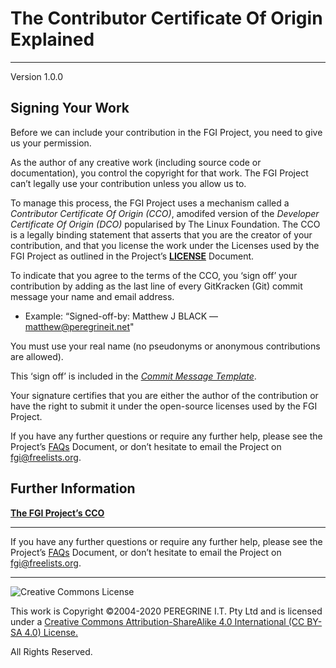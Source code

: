 # The Contributor Certificate Of Origin Explained

---

Version 1.0.0

## Signing Your Work

Before we can include your contribution in the FGI Project, you need to give us your permission.

As the author of any creative work (including source code or documentation), you control the copyright for that work. The FGI Project can&rsquo;t legally use your contribution unless you allow us to.

To manage this process, the FGI Project uses a mechanism called a *Contributor Certificate Of Origin (CCO)*, amodifed version of the *Developer Certificate Of Origin (DCO)* popularised by The Linux Foundation. The CCO is a legally binding statement that asserts that you are the creator of your contribution, and that you license the work under the Licenses used by the FGI Project as outlined in the Project&rsquo;s [**LICENSE**](https://github.com/Dulux-Oz/FGI/LICENSE.md) Document.

To indicate that you agree to the terms of the CCO, you &lsquo;sign off&rsquo; your contribution by adding as the last line of every GitKracken (Git) commit message your name and email address.

- Example: &ldquo;Signed-off-by: Matthew J BLACK &mdash; <matthew@peregrineit.net>"

You must use your real name (no pseudonyms or anonymous contributions are allowed).

This &lsquo;sign off&rsquo; is included in the [*Commit Message Template*](https://github.com/Dulux-Oz/FGI/Support_Files/Commit_Template.md).

Your signature certifies that you are either the author of the contribution or have the right to submit it under the open-source licenses used by the FGI Project.

If you have any further questions or require any further help, please see the Project&rsquo;s [FAQs](https://github.com/Dulux-Oz/FGI/tree/master/Project_Documentation/FAQs.md) Document, or don&rsquo;t hesitate to email the Project on <fgi@freelists.org>.

## Further Information

[**The FGI Project&rsquo;s CCO**](https://github.com/Dulux-Oz/FGI/tree/tree/master/Project_Documentation/CCO.md)

---

If you have any further questions or require any further help, please see the Project&rsquo;s [FAQs](https://github.com/Dulux-Oz/FGI/tree/master/Project_Documentation/FAQs.md) Document, or don&rsquo;t hesitate to email the Project on <fgi@freelists.org>.

---

![Creative Commons License](https://i.creativecommons.org/l/by-sa/4.0/88x31.png "Creative Commons License")

This work is Copyright &copy;2004-2020 PEREGRINE I.T. Pty Ltd and is licensed under a [Creative Commons Attribution-ShareAlike 4.0 International (CC BY-SA 4.0) License.](https://creativecommons.org/licenses/by-sa/4.0/)

All Rights Reserved.
